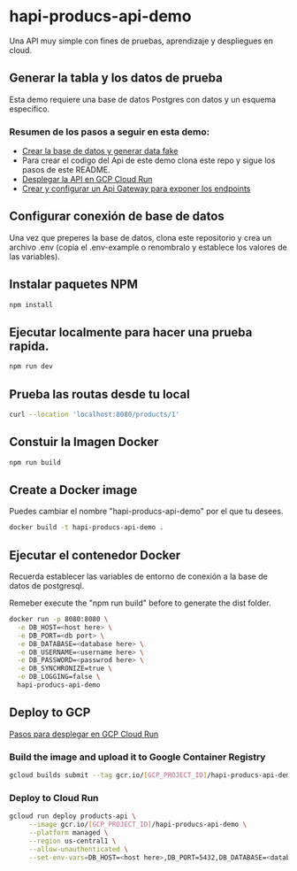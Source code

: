 # hapi-producs-api-demo

Una API muy simple con fines de pruebas, aprendizaje y despliegues en cloud.

## Generar la tabla y los datos de prueba

Esta demo requiere una base de datos Postgres con datos y un esquema especifico.

### Resumen de los pasos a seguir en esta demo:

- [Crear la base de datos y generar data fake](https://github.com/jriverox/products-faker-generator)
- Para crear el codigo del Api de este demo clona este repo y sigue los pasos de este README.
- [Desplegar la API en GCP Cloud Run](./gcp/cloud-run-deployment.md)
- [Crear y configurar un Api Gateway para exponer los endpoints](./gcp/api-gateway-deployment.md)

## Configurar conexión de base de datos

Una vez que preperes la base de datos, clona este repositorio y crea un archivo .env (copia el .env-example o renombralo y establece los valores de las variables).

## Instalar paquetes NPM

```bash
npm install
```

## Ejecutar localmente para hacer una prueba rapida.

```bash
npm run dev
```

## Prueba las routas desde tu local

```bash
curl --location 'localhost:8080/products/1'
```

## Constuir la Imagen Docker

```bash
npm run build
```

## Create a Docker image

Puedes cambiar el nombre "hapi-producs-api-demo" por el que tu desees.

```bash
docker build -t hapi-producs-api-demo .
```

## Ejecutar el contenedor Docker

Recuerda establecer las variables de entorno de conexión a la base de datos de postgresql.

Remeber execute the "npm run build" before to generate the dist folder.

```bash
docker run -p 8080:8080 \
  -e DB_HOST=<host here> \
  -e DB_PORT=<db port> \
  -e DB_DATABASE=<database here> \
  -e DB_USERNAME=<username here> \
  -e DB_PASSWORD=<passwrod here> \
  -e DB_SYNCHRONIZE=true \
  -e DB_LOGGING=false \
  hapi-producs-api-demo
```

## Deploy to GCP
[Pasos para desplegar en GCP Cloud Run](gcp/cloud-run-deployment.md)

### Build the image and upload it to Google Container Registry

```bash
gcloud builds submit --tag gcr.io/[GCP_PROJECT_ID]/hapi-producs-api-demo
```

### Deploy to Cloud Run

```bash
gcloud run deploy products-api \
     --image gcr.io/[GCP_PROJECT_ID]/hapi-producs-api-demo \
     --platform managed \
     --region us-central1 \
     --allow-unauthenticated \
     --set-env-vars=DB_HOST=<host here>,DB_PORT=5432,DB_DATABASE=<database name here>,DB_USERNAME=<username here>,DB_PASSWORD=<password here>,DB_SYNCHRONIZE=false,DB_LOGGING=false
```
